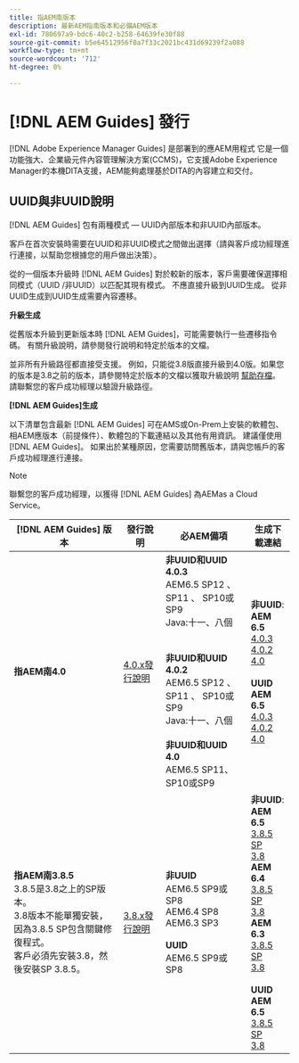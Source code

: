 ```yaml
---
title: 指AEM南版本
description: 最新AEM指南版本和必備AEM版本
exl-id: 780697a9-bdc6-40c2-b258-64639fe30f88
source-git-commit: b5e64512956f0a7f33c2021bc431d69239f2a088
workflow-type: tm+mt
source-wordcount: '712'
ht-degree: 0%

---
```


# [!DNL AEM Guides] 發行

[!DNL Adobe Experience Manager Guides] 是部署到的應AEM用程式 它是一個功能強大、企業級元件內容管理解決方案(CCMS)，它支援Adobe Experience Manager的本機DITA支援，AEM能夠處理基於DITA的內容建立和交付。

## UUID與非UUID說明

[!DNL AEM Guides] 包有兩種模式 — UUID內部版本和非UUID內部版本。

客戶在首次安裝時需要在UUID和非UUID模式之間做出選擇（請與客戶成功經理進行連接，以幫助您根據您的用戶做出決策）。

從的一個版本升級時 [!DNL AEM Guides] 對於較新的版本，客戶需要確保選擇相同模式（UUID /非UUID）以匹配其現有模式。 不應直接升級到UUID生成。 從非UUID生成到UUID生成需要內容遷移。

**升級生成**

從舊版本升級到更新版本時 [!DNL AEM Guides]，可能需要執行一些遷移指令碼。 有關升級說明，請參閱發行說明和特定於版本的文檔。

並非所有升級路徑都直接受支援。 例如，只能從3.8版直接升級到4.0版。如果您的版本是3.8之前的版本，請參閱特定於版本的文檔以獲取升級說明 [幫助存檔](https://helpx.adobe.com/xml-documentation-for-experience-manager/archive.html)。
請聯繫您的客戶成功經理以驗證升級路徑。

**[!DNL AEM Guides]生成**

以下清單包含最新 [!DNL AEM Guides] 可在AMS或On-Prem上安裝的軟體包、相AEM應版本（前提條件）、軟體包的下載連結以及其他有用資訊。 建議僅使用 [!DNL AEM Guides]。 如果出於某種原因，您需要訪問舊版本，請與您帳戶的客戶成功經理進行連接。

>[!NOTE]
>
>聯繫您的客戶成功經理，以獲得 [!DNL AEM Guides] 為AEMas a Cloud Service。

| [!DNL AEM Guides] 版本 | 發行說明 | 必AEM備項 | 生成下載連結 |
|---|---|---|---|
| **指AEM南4.0** | [4.0.x發行說明](https://helpx.adobe.com/xml-documentation-for-experience-manager/release-note/release-notes-xml-documentation-solution-4-0.html) | **非UUID和UUID 4.0.3**<br> AEM6.5 SP12 、 SP11 、 SP10或SP9 <br>Java:十一、八個 <br><br> <br>**非UUID和UUID 4.0.2** <br> AEM6.5 SP12 、 SP11 、 SP10或SP9 <br>Java:十一、八個 <br><br> **非UUID和UUID 4.0** <br> AEM6.5 SP11、SP10或SP9 | **非UUID**: <br> **AEM 6.5** <br>[4.0.3](https://experience.adobe.com/#/downloads/content/software-distribution/en/aem.html?package=%2Fcontent%2Fsoftware-distribution%2Fen%2Fdetails.html%2Fcontent%2Fdam%2Faem%2Fpublic%2Faemdox%2F4-0-3%2F4-0-2-non-uuid%2Fcom.adobe.fmdita-6.5-hotfix-4.0.3.1.zip)<br>[4.0.2](https://experience.adobe.com/#/downloads/content/software-distribution/en/aem.html?package=%2Fcontent%2Fsoftware-distribution%2Fen%2Fdetails.html%2Fcontent%2Fdam%2Faem%2Fpublic%2Faemdox%2F4-0-2%2F4-0-2-non-uuid%2Fcom.adobe.fmdita-6.5-sp-4.0.2.10.zip)  <br> [4.0](https://experience.adobe.com/#/downloads/content/software-distribution/en/aem.html?package=/content/software-distribution/en/details.html/content/dam/aem/public/aemdox/4-0/4-0-non-uuid/com.adobe.fmdita-6.5-4.0.70.zip)  <br><br> **UUID** <br>**AEM 6.5**  <br>[4.0.3](https://experience.adobe.com/#/downloads/content/software-distribution/en/aem.html?package=%2Fcontent%2Fsoftware-distribution%2Fen%2Fdetails.html%2Fcontent%2Fdam%2Faem%2Fpublic%2Faemdox%2F4-0-3%2F4-0-3-uuid%2Fcom.adobe.fmdita.uuid-6.5-hotfix-4.0.3.1.zip) <br>[4.0.2](https://experience.adobe.com/#/downloads/content/software-distribution/en/aem.html?package=%2Fcontent%2Fsoftware-distribution%2Fen%2Fdetails.html%2Fcontent%2Fdam%2Faem%2Fpublic%2Faemdox%2F4-0-2%2F4-0-2-uuid%2Fcom.adobe.fmdita.uuid-6.5-sp-4.0.2.10.zip)<br> [4.0](https://experience.adobe.com/#/downloads/content/software-distribution/en/aem.html?package=/content/software-distribution/en/details.html/content/dam/aem/public/aemdox/4-0/4-0-uuid/com.adobe.fmdita-6.5-uuid-4.0.70.zip) |
| **指AEM南3.8.5** <br> 3.8.5是3.8之上的SP版本。 <br>3.8版本不能單獨安裝，因為3.8.5 SP包含關鍵修復程式。 <br>客戶必須先安裝3.8，然後安裝SP 3.8.5。 | [3.8.x發行說明](https://helpx.adobe.com/xml-documentation-for-experience-manager/release-note/release-notes-xml-documentation-solution-3-8.html) | **非UUID** <br> AEM6.5 SP9或SP8 <br> AEM6.4 SP8 <br> AEM6.3 SP3 <br><br> **UUID** <br> AEM6.5 SP9或SP8 | **非UUID**: <br> **AEM 6.5** <br> [3.8.5 SP](https://experience.adobe.com/#/downloads/content/software-distribution/en/aem.html?package=/content/software-distribution/en/details.html/content/dam/aem/public/aemdox/3-8-5/com.adobe.fmdita-6.5-hotfix-3.8.5.2.zip) <br>[3.8](https://experience.adobe.com/#/downloads/content/software-distribution/en/aem.html?package=/content/software-distribution/en/details.html/content/dam/aem/public/aemdox/3-8/com.adobe.fmdita-6.5-3.8.166.zip)<br> **AEM 6.4** <br> [3.8.5 SP](https://experience.adobe.com/#/downloads/content/software-distribution/en/aem.html?package=/content/software-distribution/en/details.html/content/dam/aem/public/aemdox/3-8-5/com.adobe.fmdita-6.4-hotfix-3.8.5.1.zip) <br>[3.8](https://experience.adobe.com/#/downloads/content/software-distribution/en/aem.html?package=/content/software-distribution/en/details.html/content/dam/aem/public/aemdox/3-8/com.adobe.fmdita-6.4-3.8.166.zip) <br> **AEM 6.3** <br> [3.8.5 SP](https://experience.adobe.com/#/downloads/content/software-distribution/en/aem.html?package=/content/software-distribution/en/details.html/content/dam/aem/public/aemdox/3-8-5/com.adobe.fmdita-6.3-hotfix-3.8.5.1.zip) <br>[3.8](https://experience.adobe.com/#/downloads/content/software-distribution/en/aem.html?package=/content/software-distribution/en/details.html/content/dam/aem/public/aemdox/3-8/com.adobe.fmdita-6.3-3.8.166.zip) <br><br> **UUID** <br>**AEM 6.5** <br> [3.8.5 SP](https://experience.adobe.com/#/downloads/content/software-distribution/en/aem.html?package=/content/software-distribution/en/details.html/content/dam/aem/public/aemdox/3-8-5uuid/com.adobe.fmdita.uuid-6.5-hotfix-3.8.5.2.zip) <br> [3.8](https://experience.adobe.com/#/downloads/content/software-distribution/en/aem.html?package=/content/software-distribution/en/details.html/content/dam/aem/public/aemdox/3-8uuid/com.adobe.fmdita.uuid-6.5-3.8.168.zip) |
